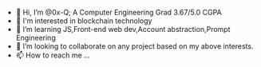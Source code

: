 - 👋 Hi, I’m @0x-Q; A Computer Engineering Grad 3.67/5.0 CGPA
- 👀 I'm interested in blockchain technology
- 🌱 I’m learning JS,Front-end web dev,Account abstraction,Prompt Engineering
- 💞️ I’m looking to collaborate on any project based on my above interests.
- 📫 How to reach me ...

<!---
0x-Q/0x-Q is a ✨ special ✨ repository because its `README.md` (this file) appears on your GitHub profile.
You can click the Preview link to take a look at your changes.
--->
